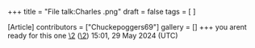 +++
title = "File talk:Charles .png"
draft = false
tags = [ ]

[Article]
contributors = ["Chuckepoggers69"]
gallery = []
+++
you arent ready for this one [\2](\1) ([\2](\1)) 15:01, 29 May 2024 (UTC)